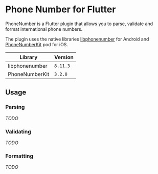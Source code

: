 # Phone Number for Flutter

PhoneNumber is a Flutter plugin that allows you to parse, validate and format international phone numbers.

The plugin uses the native libraries [libphonenumber](https://github.com/google/libphonenumber) for Android and [PhoneNumberKit](https://github.com/marmelroy/PhoneNumberKit) pod for iOS.

|Library|Version|
|--|--|
|libphonenumber|`8.11.3`|
|PhoneNumberKit|`3.2.0`|

## Usage

### Parsing
_TODO_

### Validating
_TODO_

### Formatting
_TODO_
